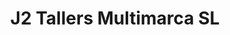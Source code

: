 ---
title: "J2 Tallers Multimarca SL"
url: /santa-coloma-de-farners/j2-tallers-multimarca-sl/
shop: reparación de automóviles
---